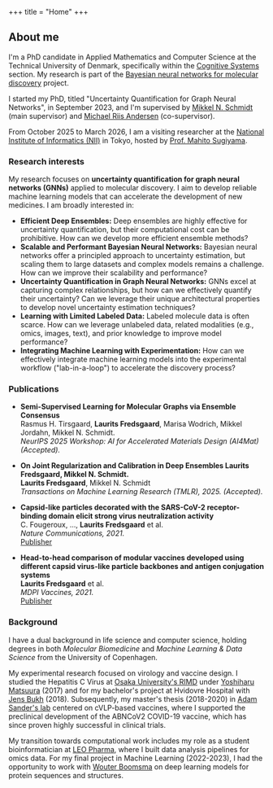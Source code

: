 +++
title = "Home"
+++

## About me

I'm a PhD candidate in Applied Mathematics and Computer Science at the Technical University of Denmark, specifically within the [Cognitive Systems](https://www.compute.dtu.dk/sections/cogsys) section. 
My research is part of the [Bayesian neural networks for molecular discovery](https://datascience.novonordiskfonden.dk/projects/bayesian-neural-networks-for-molecular-discovery/) project.

I started my PhD, titled "Uncertainty Quantification for Graph Neural Networks", in September 2023, and I'm supervised by [Mikkel N. Schmidt](http://www.mikkelschmidt.dk/) (main supervisor) and [Michael Riis Andersen](https://orbit.dtu.dk/en/persons/michael-riis-andersen) (co-supervisor).

From October 2025 to March 2026, I am a visiting researcher at the [National Institute of Informatics (NII)](https://www.nii.ac.jp/en/) in Tokyo, hosted by [Prof. Mahito Sugiyama](https://mahito.nii.ac.jp/).

### Research interests

My research focuses on **uncertainty quantification for graph neural networks (GNNs)** applied to molecular discovery. I aim to develop reliable machine learning models that can accelerate the development of new medicines. I am broadly interested in:

* **Efficient Deep Ensembles:** Deep ensembles are highly effective for uncertainty quantification, but their computational cost can be prohibitive. How can we develop more efficient ensemble methods?
* **Scalable and Performant Bayesian Neural Networks:** Bayesian neural networks offer a principled approach to uncertainty estimation, but scaling them to large datasets and complex models remains a challenge. How can we improve their scalability and performance?
* **Uncertainty Quantification in Graph Neural Networks:** GNNs excel at capturing complex relationships, but how can we effectively quantify their uncertainty? Can we leverage their unique architectural properties to develop novel uncertainty estimation techniques?
* **Learning with Limited Labeled Data:**  Labeled molecule data is often scarce. How can we leverage unlabeled data, related modalities (e.g., omics, images, text), and prior knowledge to improve model performance?
* **Integrating Machine Learning with Experimentation:** How can we effectively integrate machine learning models into the experimental workflow ("lab-in-a-loop") to accelerate the discovery process?

### Publications

* **Semi-Supervised Learning for Molecular Graphs via Ensemble Consensus**  
Rasmus H. Tirsgaard, **Laurits Fredsgaard**, Marisa Wodrich, Mikkel Jordahn, Mikkel N. Schmidt.  
*NeurIPS 2025 Workshop: AI for Accelerated Materials Design (AI4Mat) (Accepted).*

* **On Joint Regularization and Calibration in Deep Ensembles Laurits Fredsgaard, Mikkel N. Schmidt.**  
**Laurits Fredsgaard**, Mikkel N. Schmidt  
*Transactions on Machine Learning Research (TMLR), 2025. (Accepted).*  

* **Capsid-like particles decorated with the SARS-CoV-2 receptor-binding domain elicit strong virus neutralization activity**  
C. Fougeroux, ..., **Laurits Fredsgaard** et al.  
*Nature Communications, 2021.*  
[Publisher](https://www.nature.com/articles/s41467-020-20251-8)

* **Head-to-head comparison of modular vaccines developed using different capsid virus-like particle backbones and antigen conjugation systems**  
**Laurits Fredsgaard** et al.  
*MDPI Vaccines, 2021.*  
[Publisher](https://www.mdpi.com/2076-393X/9/6/539)

### Background

I have a dual background in life science and computer science, holding degrees in both *Molecular Biomedicine* and *Machine Learning & Data Science* from the University of Copenhagen.

My experimental research focused on virology and vaccine design. I studied the Hepatitis C Virus at [Osaka University's RIMD](https://www.biken.osaka-u.ac.jp/en/) under [Yoshiharu Matsuura](https://www.biken.osaka-u.ac.jp/en/researchers/detail/6) (2017) and for my bachelor's project at Hvidovre Hospital with [Jens Bukh](https://scholar.google.dk/citations?user=ebaj2BQAAAAJ) (2018). Subsequently, my master's thesis (2018-2020) in [Adam Sander's lab](https://cmp.ku.dk/research/vlpvac-team/) centered on cVLP-based vaccines, where I supported the preclinical development of the ABNCoV2 COVID-19 vaccine, which has since proven highly successful in clinical trials.

My transition towards computational work includes my role as a student bioinformatician at [LEO Pharma](https://www.leo-pharma.com/), where I built data analysis pipelines for omics data. For my final project in Machine Learning (2022-2023), I had the opportunity to work with [Wouter Boomsma](https://scholar.google.dk/citations?user=EwqU_jsAAAAJ) on deep learning models for protein sequences and structures.
